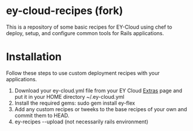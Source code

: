 ey-cloud-recipes (fork)
===============
This is a repository of some basic recipes for EY-Cloud using chef to deploy, setup, and configure common tools for Rails applications.

Installation
============

Follow these steps to use custom deployment recipes with your applications.

1. Download your ey-cloud.yml file from your EY Cloud [Extras](http://cloud.engineyard.com/extras) page and put it in your HOME directory ~/.ey-cloud.yml
2. Install the required gems: sudo gem install ey-flex
3. Add any custom recipes or tweeks to the base recipes of your own and commit them to HEAD.
4. ey-recipes --upload <cloud environment name> (not necessarily rails environment)

[eysolo]: http://www.engineyard.com/solo
[cloud]: https://cloud.engineyard.com/extras
